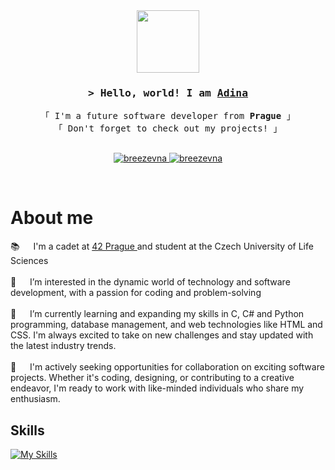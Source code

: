 
 <div id="header" align="center">
  <img src="https://media.giphy.com/media/Uaxj062PavgqZRhVkS/giphy.gif" width="100"/>
</div>

<!-- Intro  -->
<h3 align="center">
        <samp>&gt; Hello, world! I am
                <b><a target="_blank" href="https://www.linkedin.com/in/breezevna/">Adina</a></b>
        </samp>
</h3>


<p align="center"> 
  <samp>
    <a>「 I'm a future software developer from <b>Prague</b> 」</a>
    <br>
    「 Don't forget to check out my projects! 」
    <br>
    <br>
  </samp>
</p>

<p align="center">
 <a href="https://www.linkedin.com/in/breezevna/" target="_blank">
  <img src="https://img.shields.io/badge/LinkedIn-0077B5?style=for-the-badge&logo=linkedin&logoColor=white" alt="breezevna"/>
 <a href="https://www.instagram.com/breezevnaa/" target="_blank">
  <img src="https://img.shields.io/badge/Instagram-fe4164?style=for-the-badge&logo=instagram&logoColor=white" alt="breezevna" />
 </a> 
</p>
<br />

<!-- About Section -->
 # About me
 
<p>

 📚 &emsp; I'm a cadet at <a href = "https://www.42prague.com/"> 42 Prague </a> and student at the Czech University of Life Sciences                 <br/><br/>
 👀 &emsp; I’m interested in the dynamic world of technology and software development, with a passion for coding and problem-solving<br/><br/>
 🌱 &emsp; I’m currently learning and expanding my skills in C, C# and Python programming, database management, and web technologies like HTML and CSS. I'm always excited to take on new challenges and stay updated with the latest industry trends.<br/><br/>
 💞️ &emsp; I'm actively seeking opportunities for collaboration on exciting software projects. Whether it's coding, designing, or contributing to a creative endeavor, I'm ready to work with like-minded individuals who share my enthusiasm.
</p>


## Skills

[![My Skills](https://skillicons.dev/icons?i=py,cs,c,cpp,go,html,css,aws,jenkins,kubernetes,docker,ansible,postman,github,dotnet)](https://skillicons.dev)


